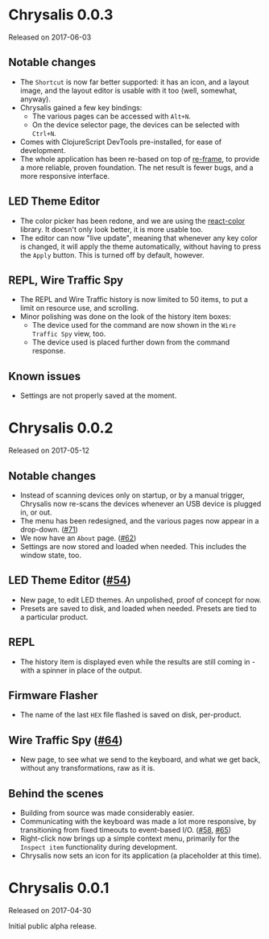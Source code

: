 <!-- -*- mode: markdown; fill-column: 8192 -*- -->

# Chrysalis 0.0.3
Released on 2017-06-03

## Notable changes

* The `Shortcut` is now far better supported: it has an icon, and a layout image, and the layout editor is usable with it too (well, somewhat, anyway).
* Chrysalis gained a few key bindings:
  - The various pages can be accessed with `Alt+N`.
  - On the device selector page, the devices can be selected with `Ctrl+N`.
* Comes with ClojureScript DevTools pre-installed, for ease of development.
* The whole application has been re-based on top of [re-frame][re-frame], to provide a more reliable, proven foundation. The net result is fewer bugs, and a more responsive interface.

 [re-frame]: https://github.com/Day8/re-frame

## LED Theme Editor

* The color picker has been redone, and we are using the [react-color][react-color] library. It doesn't only look better, it is more usable too.
* The editor can now "live update", meaning that whenever any key color is changed, it will apply the theme automatically, without having to press the `Apply` button. This is turned off by default, however.

 [react-color]: http://casesandberg.github.io/react-color/

## REPL, Wire Traffic Spy

* The REPL and Wire Traffic history is now limited to 50 items, to put a limit on resource use, and scrolling.
* Minor polishing was done on the look of the history item boxes:
  - The device used for the command are now shown in the `Wire Traffic Spy` view, too.
  - The device used is placed further down from the command response.

## Known issues

* Settings are not properly saved at the moment.

# Chrysalis 0.0.2
Released on 2017-05-12

## Notable changes

* Instead of scanning devices only on startup, or by a manual trigger, Chrysalis now re-scans the devices whenever an USB device is plugged in, or out.
* The menu has been redesigned, and the various pages now appear in a drop-down. ([#71](https://github.com/algernon/Chrysalis/issues/71))
* We now have an `About` page. ([#62](https://github.com/algernon/Chrysalis/issues/62))
* Settings are now stored and loaded when needed. This includes the window state, too.
  
## LED Theme Editor ([#54](https://github.com/algernon/Chrysalis/issues/54))

* New page, to edit LED themes. An unpolished, proof of concept for now.
* Presets are saved to disk, and loaded when needed. Presets are tied to a particular product.

## REPL

* The history item is displayed even while the results are still coming in - with a spinner in place of the output.
  
## Firmware Flasher

* The name of the last `HEX` file flashed is saved on disk, per-product.
  
## Wire Traffic Spy ([#64](https://github.com/algernon/Chrysalis/issues/64))

* New page, to see what we send to the keyboard, and what we get back, without any transformations, raw as it is.

## Behind the scenes

* Building from source was made considerably easier.
* Communicating with the keyboard was made a lot more responsive, by transitioning from fixed timeouts to event-based I/O. ([#58](https://github.com/algernon/Chrysalis/issues/58), [#65](https://github.com/algernon/Chrysalis/issues/65))
* Right-click now brings up a simple context menu, primarily for the `Inspect item` functionality during development.
* Chrysalis now sets an icon for its application (a placeholder at this time).

# Chrysalis 0.0.1
Released on 2017-04-30

Initial public alpha release.
